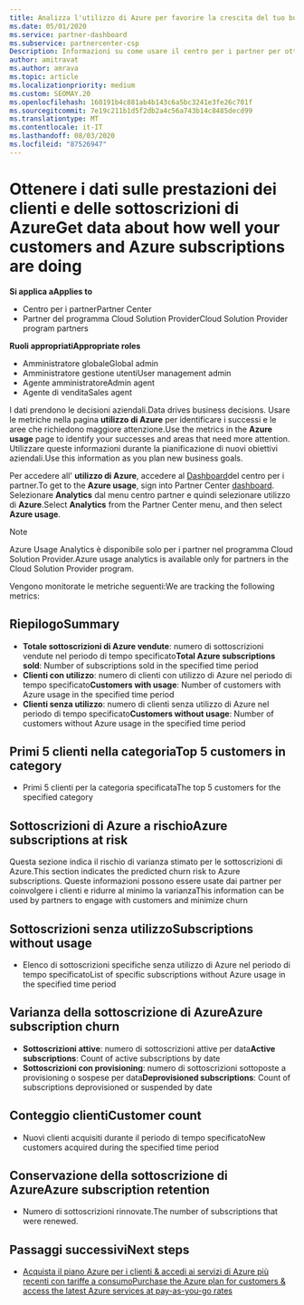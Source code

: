 ```yaml
---
title: Analizza l'utilizzo di Azure per favorire la crescita del tuo business
ms.date: 05/01/2020
ms.service: partner-dashboard
ms.subservice: partnercenter-csp
Description: Informazioni su come usare il centro per i partner per ottenere i dati sull'utilizzo delle sottoscrizioni di Azure dei clienti.
author: amitravat
ms.author: amrava
ms.topic: article
ms.localizationpriority: medium
ms.custom: SEOMAY.20
ms.openlocfilehash: 160191b4c881ab4b143c6a5bc3241e3fe26c701f
ms.sourcegitcommit: 7e19c211b1d5f2db2a4c56a743b14c8485decd99
ms.translationtype: MT
ms.contentlocale: it-IT
ms.lasthandoff: 08/03/2020
ms.locfileid: "87526947"
---
```

# <a name="get-data-about-how-well-your-customers-and-azure-subscriptions-are-doing"></a><span data-ttu-id="87f7c-103">Ottenere i dati sulle prestazioni dei clienti e delle sottoscrizioni di Azure</span><span class="sxs-lookup"><span data-stu-id="87f7c-103">Get data about how well your customers and Azure subscriptions are doing</span></span>

<span data-ttu-id="87f7c-104">**Si applica a**</span><span class="sxs-lookup"><span data-stu-id="87f7c-104">**Applies to**</span></span>

- <span data-ttu-id="87f7c-105">Centro per i partner</span><span class="sxs-lookup"><span data-stu-id="87f7c-105">Partner Center</span></span>
- <span data-ttu-id="87f7c-106">Partner del programma Cloud Solution Provider</span><span class="sxs-lookup"><span data-stu-id="87f7c-106">Cloud Solution Provider program partners</span></span>

<span data-ttu-id="87f7c-107">**Ruoli appropriati**</span><span class="sxs-lookup"><span data-stu-id="87f7c-107">**Appropriate roles**</span></span>

- <span data-ttu-id="87f7c-108">Amministratore globale</span><span class="sxs-lookup"><span data-stu-id="87f7c-108">Global admin</span></span>
- <span data-ttu-id="87f7c-109">Amministratore gestione utenti</span><span class="sxs-lookup"><span data-stu-id="87f7c-109">User management admin</span></span>
- <span data-ttu-id="87f7c-110">Agente amministratore</span><span class="sxs-lookup"><span data-stu-id="87f7c-110">Admin agent</span></span>
- <span data-ttu-id="87f7c-111">Agente di vendita</span><span class="sxs-lookup"><span data-stu-id="87f7c-111">Sales agent</span></span>

<span data-ttu-id="87f7c-112">I dati prendono le decisioni aziendali.</span><span class="sxs-lookup"><span data-stu-id="87f7c-112">Data drives business decisions.</span></span> <span data-ttu-id="87f7c-113">Usare le metriche nella pagina **utilizzo di Azure** per identificare i successi e le aree che richiedono maggiore attenzione.</span><span class="sxs-lookup"><span data-stu-id="87f7c-113">Use the metrics in the **Azure usage** page to identify your successes and areas that need more attention.</span></span> <span data-ttu-id="87f7c-114">Utilizzare queste informazioni durante la pianificazione di nuovi obiettivi aziendali.</span><span class="sxs-lookup"><span data-stu-id="87f7c-114">Use this information as you plan new business goals.</span></span>

<span data-ttu-id="87f7c-115">Per accedere all' **utilizzo di Azure**, accedere al [Dashboard](https:/partner.microsoft.com/dashboard)del centro per i partner.</span><span class="sxs-lookup"><span data-stu-id="87f7c-115">To get to the **Azure usage**, sign into Partner Center [dashboard](https:/partner.microsoft.com/dashboard).</span></span> <span data-ttu-id="87f7c-116">Selezionare **Analytics** dal menu centro partner e quindi selezionare utilizzo di **Azure**.</span><span class="sxs-lookup"><span data-stu-id="87f7c-116">Select **Analytics** from the Partner Center menu, and then select **Azure usage**.</span></span>

> [!NOTE]
> <span data-ttu-id="87f7c-117">Azure Usage Analytics è disponibile solo per i partner nel programma Cloud Solution Provider.</span><span class="sxs-lookup"><span data-stu-id="87f7c-117">Azure usage analytics is available only for partners in the Cloud Solution Provider program.</span></span>

<span data-ttu-id="87f7c-118">Vengono monitorate le metriche seguenti:</span><span class="sxs-lookup"><span data-stu-id="87f7c-118">We are tracking the following metrics:</span></span>

## <a name="summary"></a><span data-ttu-id="87f7c-119">Riepilogo</span><span class="sxs-lookup"><span data-stu-id="87f7c-119">Summary</span></span>

- <span data-ttu-id="87f7c-120">**Totale sottoscrizioni di Azure vendute**: numero di sottoscrizioni vendute nel periodo di tempo specificato</span><span class="sxs-lookup"><span data-stu-id="87f7c-120">**Total Azure subscriptions sold**: Number of subscriptions sold in the specified time period</span></span>  
- <span data-ttu-id="87f7c-121">**Clienti con utilizzo**: numero di clienti con utilizzo di Azure nel periodo di tempo specificato</span><span class="sxs-lookup"><span data-stu-id="87f7c-121">**Customers with usage**: Number of customers with Azure usage in the specified time period</span></span>  
- <span data-ttu-id="87f7c-122">**Clienti senza utilizzo**: numero di clienti senza utilizzo di Azure nel periodo di tempo specificato</span><span class="sxs-lookup"><span data-stu-id="87f7c-122">**Customers without usage**: Number of customers without Azure usage in the specified time period</span></span>  

## <a name="top-5-customers-in-category"></a><span data-ttu-id="87f7c-123">Primi 5 clienti nella categoria</span><span class="sxs-lookup"><span data-stu-id="87f7c-123">Top 5 customers in category</span></span>

- <span data-ttu-id="87f7c-124">Primi 5 clienti per la categoria specificata</span><span class="sxs-lookup"><span data-stu-id="87f7c-124">The top 5 customers for the specified category</span></span>  

## <a name="azure-subscriptions-at-risk"></a><span data-ttu-id="87f7c-125">Sottoscrizioni di Azure a rischio</span><span class="sxs-lookup"><span data-stu-id="87f7c-125">Azure subscriptions at risk</span></span>

<span data-ttu-id="87f7c-126">Questa sezione indica il rischio di varianza stimato per le sottoscrizioni di Azure.</span><span class="sxs-lookup"><span data-stu-id="87f7c-126">This section indicates the predicted churn risk to Azure subscriptions.</span></span> <span data-ttu-id="87f7c-127">Queste informazioni possono essere usate dai partner per coinvolgere i clienti e ridurre al minimo la varianza</span><span class="sxs-lookup"><span data-stu-id="87f7c-127">This information can be used by partners to engage with customers and minimize churn</span></span>

## <a name="subscriptions-without-usage"></a><span data-ttu-id="87f7c-128">Sottoscrizioni senza utilizzo</span><span class="sxs-lookup"><span data-stu-id="87f7c-128">Subscriptions without usage</span></span>

- <span data-ttu-id="87f7c-129">Elenco di sottoscrizioni specifiche senza utilizzo di Azure nel periodo di tempo specificato</span><span class="sxs-lookup"><span data-stu-id="87f7c-129">List of specific subscriptions without Azure usage in the specified time period</span></span>  

## <a name="azure-subscription-churn"></a><span data-ttu-id="87f7c-130">Varianza della sottoscrizione di Azure</span><span class="sxs-lookup"><span data-stu-id="87f7c-130">Azure subscription churn</span></span>

- <span data-ttu-id="87f7c-131">**Sottoscrizioni attive**: numero di sottoscrizioni attive per data</span><span class="sxs-lookup"><span data-stu-id="87f7c-131">**Active subscriptions**: Count of active subscriptions by date</span></span>  
- <span data-ttu-id="87f7c-132">**Sottoscrizioni con provisioning**: numero di sottoscrizioni sottoposte a provisioning o sospese per data</span><span class="sxs-lookup"><span data-stu-id="87f7c-132">**Deprovisioned subscriptions**: Count of subscriptions deprovisioned or suspended by date</span></span>  

## <a name="customer-count"></a><span data-ttu-id="87f7c-133">Conteggio clienti</span><span class="sxs-lookup"><span data-stu-id="87f7c-133">Customer count</span></span>

- <span data-ttu-id="87f7c-134">Nuovi clienti acquisiti durante il periodo di tempo specificato</span><span class="sxs-lookup"><span data-stu-id="87f7c-134">New customers acquired during the specified time period</span></span>  

## <a name="azure-subscription-retention"></a><span data-ttu-id="87f7c-135">Conservazione della sottoscrizione di Azure</span><span class="sxs-lookup"><span data-stu-id="87f7c-135">Azure subscription retention</span></span>

- <span data-ttu-id="87f7c-136">Numero di sottoscrizioni rinnovate.</span><span class="sxs-lookup"><span data-stu-id="87f7c-136">The number of subscriptions that were renewed.</span></span>

 ## <a name="next-steps"></a><span data-ttu-id="87f7c-137">Passaggi successivi</span><span class="sxs-lookup"><span data-stu-id="87f7c-137">Next steps</span></span>

- [<span data-ttu-id="87f7c-138">Acquista il piano Azure per i clienti & accedi ai servizi di Azure più recenti con tariffe a consumo</span><span class="sxs-lookup"><span data-stu-id="87f7c-138">Purchase the Azure plan for customers & access the latest Azure services at pay-as-you-go rates</span></span>](purchase-azure-plan.md)
